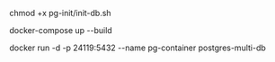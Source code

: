chmod +x pg-init/init-db.sh


docker-compose up --build

docker run -d -p 24119:5432 --name pg-container postgres-multi-db

